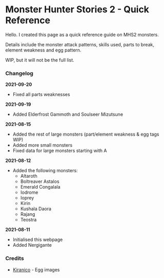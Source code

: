 # Monster Hunter Stories 2 - Quick Reference

Hello. I created this page as a quick reference guide on MHS2 monsters.

Details include the monster attack patterns, skills used, parts to break, element weakness and egg pattern.

WIP, but it will not be the full list.

### Changelog
**2021-09-20**
- Fixed all parts weaknesses

**2021-09-19**
- Added Elderfrost Gammoth and Soulseer Mizutsune

**2021-08-15**
- Added the rest of large monsters (part/element weakness & egg tags WIP)
- Added more small monsters
- Fixed data for large monsters starting with A

**2021-08-12**
- Added the following monsters:
  - Altaroth
  - Boltreaver Astalos
  - Emerald Congalala
  - Iodrome
  - Ioprey
  - Kirin
  - Kushala Daora
  - Rajang
  - Teostra

**2021-08-11**
- Initialised this webpage
- Added Nergigante

### Credits
- [Kiranico](https://mhst.kiranico.com/mhs2/) - Egg images